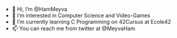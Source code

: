 - 👋 Hi, I’m @HamMeyva
- 👀 I’m interested in Computer Science and Video-Games
- 🌱 I’m currently learning C Programming on 42Cursus at Ecole42
- 📫 You can reach me from twitter at @MeyvaHam 

<!---
HamMeyva/HamMeyva is a ✨ special ✨ repository because its `README.md` (this file) appears on your GitHub profile.
You can click the Preview link to take a look at your changes.
--->
